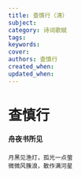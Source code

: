 ```yaml
---
title: 查慎行（清）
subject: 
category: 诗词歌赋
tags: 
keywords: 
cover: 
authors: 查慎行
created_when: 
updated_when: 
---
```


# 查慎行

#### 舟夜书所见

```
月黑见渔灯，孤光一点萤
微微风簇浪，散作满河星
```
